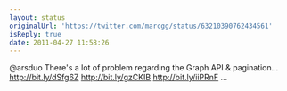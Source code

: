 ```yaml
---
layout: status
originalUrl: 'https://twitter.com/marcgg/status/63210390762434561'
isReply: true
date: 2011-04-27 11:58:26
---
```


@arsduo There's a lot of problem regarding the Graph API & pagination... http://bit.ly/dSfg6Z http://bit.ly/gzCKIB http://bit.ly/iiPRnF ...
